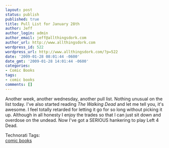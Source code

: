 ```yaml
---
layout: post
status: publish
published: true
title: Pull List for January 28th
author: Jeff
author_login: admin
author_email: jeff@allthingsdork.com
author_url: http://www.allthingsdork.com
wordpress_id: 522
wordpress_url: http://www.allthingsdork.com/?p=522
date: '2009-01-28 08:01:44 -0600'
date_gmt: '2009-01-28 14:01:44 -0600'
categories:
- Comic Books
tags:
- comic books
comments: []
---
```

<p>Another week, another wednesday, another pull list. Nothing unusual on the list today. I've also started reading <em>The Walking Dead</em> and let me tell you, it's awesome. I feel totally retarded for letting it go for so long without picking it up. Although in all honesty I enjoy the trades so that I can just sit down and overdose on the undead. Now I've got a SERIOUS hankering to play Left 4 Dead.</p>
<p><script type="text/javascript" src="http://www.comixology.com/js/pulllist/b3238817646c56c2e080ece12eb01809.js?date=2009-01-28"></script></p>
<p><!-- Technorati Tags Start --></p>
<p>Technorati Tags:<br />
<a href="http://technorati.com/tag/comic%20books" rel="tag">comic books</a><br />
</p><br />
<!-- Technorati Tags End --></p>
